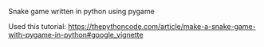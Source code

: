 Snake game written in python using pygame
 
Used this tutorial:
https://thepythoncode.com/article/make-a-snake-game-with-pygame-in-python#google_vignette